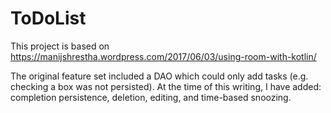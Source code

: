 # ToDoList
This project is based on https://manijshrestha.wordpress.com/2017/06/03/using-room-with-kotlin/

The original feature set included a DAO which could only add tasks (e.g. checking a box was not persisted).
At the time of this writing, I have added: completion persistence, deletion, editing, and time-based snoozing.

